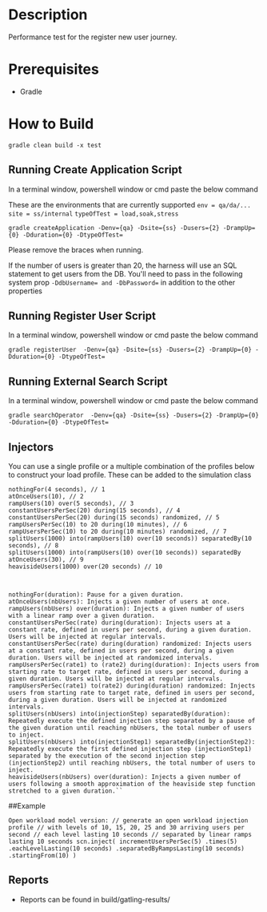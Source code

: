# Description
 Performance test for the register new user journey.

# Prerequisites
- Gradle

# How to Build
`gradle clean build -x test` 

## Running Create Application Script 
 
 In a terminal window, powershell window or cmd paste the below command

 These are the environments that are currently supported
 `env = qa/da/...`
`site = ss/internal`
 `typeOfTest = load,soak,stress`
 
`gradle createApplication -Denv={qa} -Dsite={ss} -Dusers={2} -DrampUp={0} -Dduration={0} -DtypeOfTest=`

 Please remove the braces when running.
 
 If the number of users is greater than 20, the harness will use an SQL statement to get users
 from the DB. You'll need to pass in the following system prop `-DdbUsername= and -DbPassword=` in addition to the other 
 properties
 
## Running Register User Script
 
  In a terminal window, powershell window or cmd paste the below command
  
 `gradle registerUser  -Denv={qa} -Dsite={ss} -Dusers={2} -DrampUp={0} -Dduration={0} -DtypeOfTest=`


## Running External Search Script
 
  In a terminal window, powershell window or cmd paste the below command
  
 `gradle searchOperator  -Denv={qa} -Dsite={ss} -Dusers={2} -DrampUp={0} -Dduration={0} -DtypeOfTest=`

## Injectors

You can use a single profile or a multiple combination of the profiles below to construct your load profile.
These can be added to the simulation class

    nothingFor(4 seconds), // 1
    atOnceUsers(10), // 2
    rampUsers(10) over(5 seconds), // 3
    constantUsersPerSec(20) during(15 seconds), // 4
    constantUsersPerSec(20) during(15 seconds) randomized, // 5
    rampUsersPerSec(10) to 20 during(10 minutes), // 6
    rampUsersPerSec(10) to 20 during(10 minutes) randomized, // 7
    splitUsers(1000) into(rampUsers(10) over(10 seconds)) separatedBy(10 seconds), // 8
    splitUsers(1000) into(rampUsers(10) over(10 seconds)) separatedBy atOnceUsers(30), // 9
    heavisideUsers(1000) over(20 seconds) // 10
  
 
    
    nothingFor(duration): Pause for a given duration.
    atOnceUsers(nbUsers): Injects a given number of users at once.
    rampUsers(nbUsers) over(duration): Injects a given number of users with a linear ramp over a given duration.
    constantUsersPerSec(rate) during(duration): Injects users at a constant rate, defined in users per second, during a given duration. Users will be injected at regular intervals.
    constantUsersPerSec(rate) during(duration) randomized: Injects users at a constant rate, defined in users per second, during a given duration. Users will be injected at randomized intervals.
    rampUsersPerSec(rate1) to (rate2) during(duration): Injects users from starting rate to target rate, defined in users per second, during a given duration. Users will be injected at regular intervals.
    rampUsersPerSec(rate1) to(rate2) during(duration) randomized: Injects users from starting rate to target rate, defined in users per second, during a given duration. Users will be injected at randomized intervals.
    splitUsers(nbUsers) into(injectionStep) separatedBy(duration): Repeatedly execute the defined injection step separated by a pause of the given duration until reaching nbUsers, the total number of users to inject.
    splitUsers(nbUsers) into(injectionStep1) separatedBy(injectionStep2): Repeatedly execute the first defined injection step (injectionStep1) separated by the execution of the second injection step (injectionStep2) until reaching nbUsers, the total number of users to inject.
    heavisideUsers(nbUsers) over(duration): Injects a given number of users following a smooth approximation of the heaviside step function stretched to a given duration.``


##Example

``Open workload model version:
// generate an open workload injection profile
// with levels of 10, 15, 20, 25 and 30 arriving users per second
// each level lasting 10 seconds
// separated by linear ramps lasting 10 seconds
scn.inject(
incrementUsersPerSec(5)
.times(5)
.eachLevelLasting(10 seconds)
.separatedByRampsLasting(10 seconds)
.startingFrom(10)
)
``
 
## Reports
 - Reports can be found in build/gatling-results/